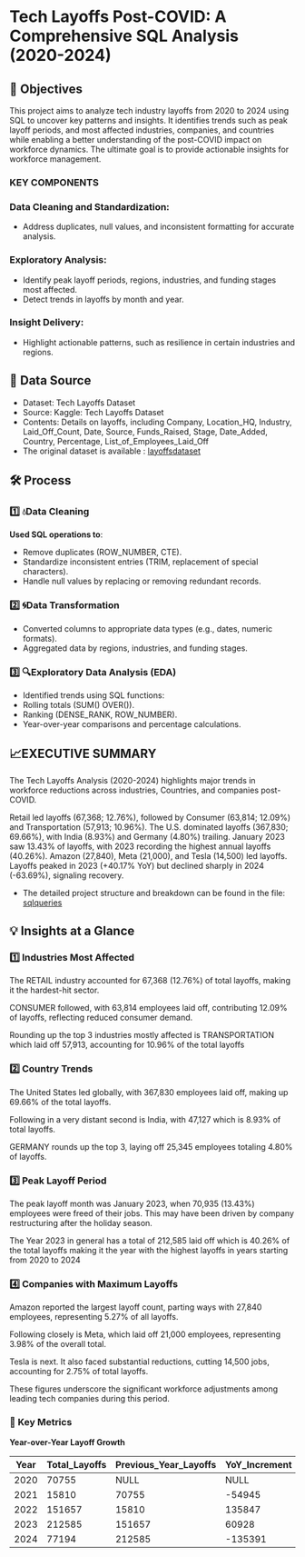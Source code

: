 # Tech Layoffs Post-COVID: A Comprehensive SQL Analysis (2020-2024)


## 🎯 Objectives 
This project aims to analyze tech industry layoffs from 2020 to 2024 using SQL to uncover key patterns and insights. It identifies trends such as peak layoff periods, and most affected industries, companies, and countries while enabling a better understanding of the post-COVID impact on workforce dynamics. The ultimate goal is to provide actionable insights for workforce management. 

### KEY COMPONENTS

### Data Cleaning and Standardization:
- Address duplicates, null values, and inconsistent formatting for accurate analysis.
  
### Exploratory Analysis:
- Identify peak layoff periods, regions, industries, and funding stages most affected.
- Detect trends in layoffs by month and year.

### Insight Delivery:
- Highlight actionable patterns, such as resilience in certain industries and regions.

## 📂 Data Source
- Dataset: Tech Layoffs Dataset
- Source: Kaggle: Tech Layoffs Dataset
- Contents: Details on layoffs, including Company, Location_HQ, Industry, Laid_Off_Count, Date, Source, Funds_Raised, Stage, Date_Added, Country, Percentage, List_of_Employees_Laid_Off
- The original dataset is available : [layoffsdataset](layoffs_data.csv)


## 🛠️ Process

### 1️⃣ 💧Data Cleaning

**Used SQL operations to**:

- Remove duplicates (ROW_NUMBER, CTE).
- Standardize inconsistent entries (TRIM, replacement of special characters).
- Handle null values by replacing or removing redundant records.
  
### 2️⃣ 🌀Data Transformation

- Converted columns to appropriate data types (e.g., dates, numeric formats).
- Aggregated data by regions, industries, and funding stages.
  
### 3️⃣ 🔍Exploratory Data Analysis (EDA)

- Identified trends using SQL functions:
- Rolling totals (SUM() OVER()).
- Ranking (DENSE_RANK, ROW_NUMBER).
- Year-over-year comparisons and percentage calculations.


## 📈EXECUTIVE SUMMARY 

The Tech Layoffs Analysis (2020-2024) highlights major trends in workforce reductions across industries, Countries, and companies post-COVID.

Retail led layoffs (67,368; 12.76%), followed by Consumer (63,814; 12.09%) and Transportation (57,913; 10.96%).
The U.S. dominated layoffs (367,830; 69.66%), with India (8.93%) and Germany (4.80%) trailing.
January 2023 saw 13.43% of layoffs, with 2023 recording the highest annual layoffs (40.26%).
Amazon (27,840), Meta (21,000), and Tesla (14,500) led layoffs.
Layoffs peaked in 2023 (+40.17% YoY) but declined sharply in 2024 (-63.69%), signaling recovery.

- The detailed project structure and breakdown can be found in the file: [sqlqueries](https://github.com/Yakubu-Moshood/WORLD-LAYOFFS-SQL-DATA-CLEANING-PROJECT/blob/main/Project%20Structure%20for%20WORLD%20TECH%20LAYOFFS%20PROJECT.txt)



## 💡 Insights at a Glance

### 1️⃣ Industries Most Affected

The RETAIL industry accounted for 67,368 (12.76%) of total layoffs, making it the hardest-hit sector.

CONSUMER followed, with 63,814 employees laid off, contributing 12.09% of layoffs, reflecting reduced consumer demand.

Rounding up the top 3 industries mostly affected is TRANSPORTATION which laid off 57,913, accounting for 10.96% of the total layoffs

### 2️⃣ Country Trends

The United States led globally, with 367,830 employees laid off, making up 69.66% of the total layoffs. 

Following in a very distant second is India, with 47,127 which is 8.93% of total layoffs. 

GERMANY rounds up the top 3, laying off 25,345 employees totaling 4.80% of layoffs.
  
### 3️⃣ Peak Layoff Period
The peak layoff month was January 2023, when 70,935 (13.43%) employees were freed of their jobs. This may have been driven by company restructuring after the holiday season. 

The Year 2023 in general has a total of 212,585 laid off which is 40.26% of the total layoffs making it the year with the highest layoffs in years starting from 2020 to 2024

### 4️⃣ Companies with Maximum Layoffs

Amazon reported the largest layoff count, parting ways with 27,840 employees, representing 5.27% of all layoffs. 

Following closely is Meta, which laid off 21,000 employees, representing 3.98% of the overall total. 

Tesla is next. It also faced substantial reductions, cutting 14,500 jobs, accounting for 2.75% of total layoffs. 

These figures underscore the significant workforce adjustments among leading tech companies during this period.


### 🔑 Key Metrics

**Year-over-Year Layoff Growth**


| Year | Total_Layoffs | Previous_Year_Layoffs | YoY_Increment | YoY_Percentage_Change |
|------|---------------|-----------------------|---------------|-----------------------|
| 2020 | 70755         | NULL                  | NULL          | NULL                  |
| 2021 | 15810         | 70755                 | -54945        | -77.66%               |
| 2022 | 151657        | 15810                 | 135847        | 859.25%               |
| 2023 | 212585        | 151657                | 60928         | 40.17%                |
| 2024 | 77194         | 212585                | -135391       | -63.69%               |











